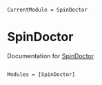 ```@meta
CurrentModule = SpinDoctor
```

# SpinDoctor

Documentation for [SpinDoctor](https://github.com/agdestein/SpinDoctor.jl).

```@index
```

```@autodocs
Modules = [SpinDoctor]
```
